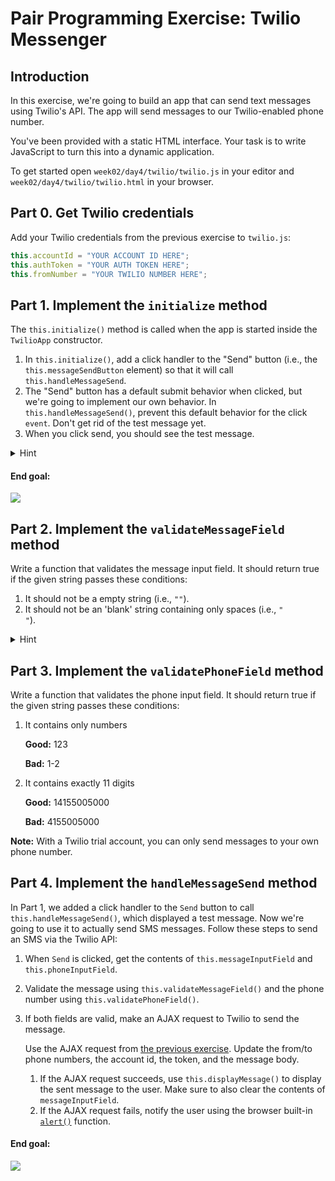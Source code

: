 # Pair Programming Exercise: Twilio Messenger

## Introduction

In this exercise, we're going to build an app that can send text messages using
Twilio's API. The app will send messages to our Twilio-enabled phone number.

You've been provided with a static HTML interface. Your task is to write
JavaScript to turn this into a dynamic application.

To get started open `week02/day4/twilio/twilio.js` in your editor and
`week02/day4/twilio/twilio.html` in your browser.

## Part 0. Get Twilio credentials

Add your Twilio credentials from the previous exercise to `twilio.js`:

```javascript
this.accountId = "YOUR ACCOUNT ID HERE";
this.authToken = "YOUR AUTH TOKEN HERE";
this.fromNumber = "YOUR TWILIO NUMBER HERE";
```

## Part 1. Implement the `initialize` method
The `this.initialize()` method is called when the app is started inside the `TwilioApp`
constructor.

1. In `this.initialize()`, add a click handler to the "Send" button (i.e., the `this.messageSendButton` element) so that it will call `this.handleMessageSend`.
1. The "Send" button has a default submit behavior when clicked, but we're going to implement our own behavior. In `this.handleMessageSend()`, prevent this default behavior for the click `event`. Don't get rid of the test message yet.
1. When you click send, you should see the test message.

<details><summary>
Hint
</summary><p>

Inside event handlers, `this` points to the current element (i.e., the click handler itself), but we don't want
that. Use `.bind()` when you call `this.handleMessageSend()` to bind it to the `TwilioApp` `this` instead.

</p></details>

#### End goal:

![](https://cl.ly/3D0w3a330B10/Screen%20Recording%202017-06-07%20at%2011.34%20PM.gif)

## Part 2. Implement the `validateMessageField` method

Write a function that validates the message input field. It should return true
if the given string passes these conditions:

1. It should not be a empty string (i.e., `""`).
1. It should not be an 'blank' string  containing only spaces
(i.e., `"           "`).

<details><summary >
Hint
</summary><p>

[`$.trim()`](https://api.jquery.com/jQuery.trim/) might be useful here.

</p></details>

## Part 3. Implement the `validatePhoneField` method

Write a function that validates the phone input field. It should return true
if the given string passes these conditions:

1. It contains only numbers

    **Good:** 123

    **Bad:** 1-2

1. It contains exactly 11 digits

    **Good:** 14155005000

    **Bad:** 4155005000

**Note:** With a Twilio trial account, you can only send messages to your own phone number.

## Part 4. Implement the `handleMessageSend` method

In Part 1, we added a click handler to the `Send` button to call `this.handleMessageSend()`, which displayed a test message. Now we're going to use it to actually send SMS messages.
Follow these steps to send an SMS via the Twilio API:

1. When `Send` is clicked, get the contents of `this.messageInputField` and `this.phoneInputField`.
1. Validate the message using `this.validateMessageField()` and the phone number using `this.validatePhoneField()`.
1. If both fields are valid, make an AJAX request to Twilio to send the message.

    Use the AJAX request from [the previous exercise](https://codepen.io/moose-horizons/pen/aZdvWa?editors=1010). Update the from/to phone numbers, the account id, the token, and the message body.

    1. If the AJAX request succeeds, use `this.displayMessage()` to display the sent message to the user. Make sure to also clear the contents of `messageInputField`.
    1. If the AJAX request fails, notify the user using the browser built-in [`alert()`](https://developer.mozilla.org/en-US/docs/Web/API/Window/alert) function.

#### End goal:

![](https://cl.ly/3J230H00320X/Screen%20Recording%202017-06-07%20at%2011.11%20PM.gif)
